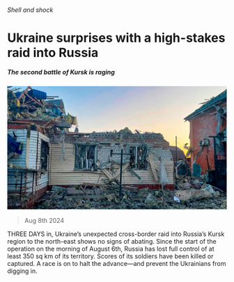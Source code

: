 ###### Shell and shock

# Ukraine surprises with a high-stakes raid into Russia 

##### The second battle of Kursk is raging 

![image](images/20240810_EUP504.jpg) 

> Aug 8th 2024 

THREE DAYS in, Ukraine’s unexpected cross-border raid into Russia’s Kursk region to the north-east shows no signs of abating. Since the start of the operation on the morning of August 6th, Russia has lost full control of at least 350 sq km of its territory. Scores of its soldiers have been killed or captured. A race is on to halt the advance—and prevent the Ukrainians from digging in. 

